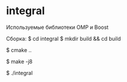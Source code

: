 # integral

Используемые библиотеки OMP и Boost

Сборка:
$ cd integral
$ mkdir build && cd build

$ cmake ..

$ make -j8

$ ./integral
